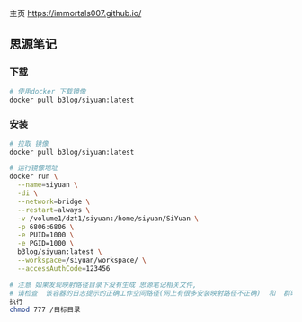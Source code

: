主页  https://immortals007.github.io/

## 思源笔记

### 下载

```bash
# 使用docker 下载镜像
docker pull b3log/siyuan:latest
```

### 安装

```bash
# 拉取 镜像
docker pull b3log/siyuan:latest

# 运行镜像地址
docker run \
  --name=siyuan \
  -di \
  --network=bridge \
  --restart=always \
  -v /volume1/dzt1/siyuan:/home/siyuan/SiYuan \
  -p 6806:6806 \
  -e PUID=1000 \
  -e PGID=1000 \
  b3log/siyuan:latest \
  --workspace=/siyuan/workspace/ \
  --accessAuthCode=123456

# 注意 如果发现映射路径目录下没有生成 思源笔记相关文件, 
# 请检查  该容器的日志提示的正确工作空间路径(网上有很多安装映射路径不正确)  和  群晖的  目录权限授权
执行 
chmod 777 /目标目录
```

###

